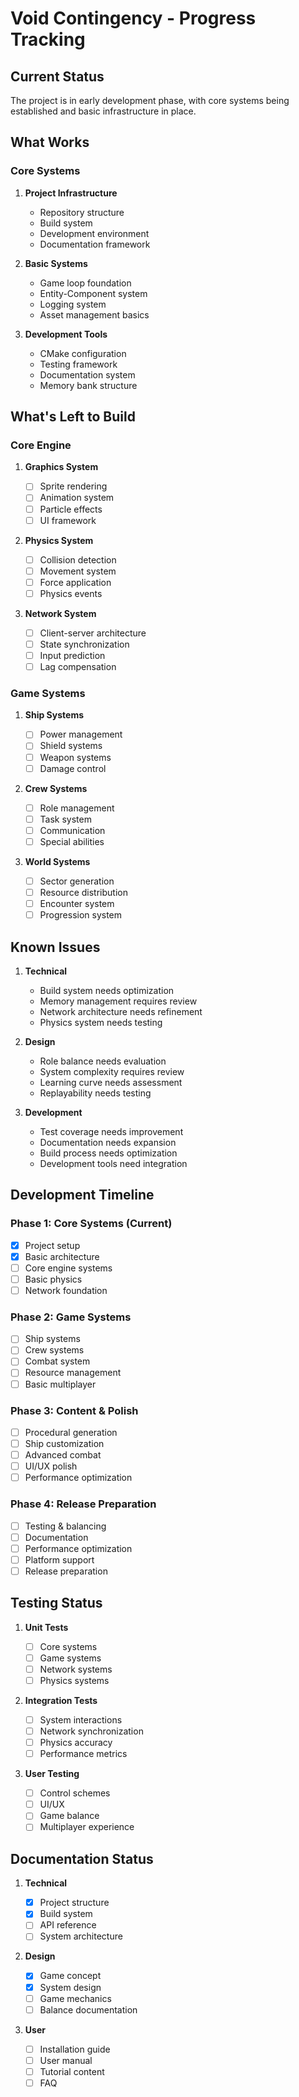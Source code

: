# Void Contingency - Progress Tracking

## Current Status

The project is in early development phase, with core systems being established and basic infrastructure in place.

## What Works

### Core Systems

1. **Project Infrastructure**

   - Repository structure
   - Build system
   - Development environment
   - Documentation framework

2. **Basic Systems**

   - Game loop foundation
   - Entity-Component system
   - Logging system
   - Asset management basics

3. **Development Tools**
   - CMake configuration
   - Testing framework
   - Documentation system
   - Memory bank structure

## What's Left to Build

### Core Engine

1. **Graphics System**

   - [ ] Sprite rendering
   - [ ] Animation system
   - [ ] Particle effects
   - [ ] UI framework

2. **Physics System**

   - [ ] Collision detection
   - [ ] Movement system
   - [ ] Force application
   - [ ] Physics events

3. **Network System**
   - [ ] Client-server architecture
   - [ ] State synchronization
   - [ ] Input prediction
   - [ ] Lag compensation

### Game Systems

1. **Ship Systems**

   - [ ] Power management
   - [ ] Shield systems
   - [ ] Weapon systems
   - [ ] Damage control

2. **Crew Systems**

   - [ ] Role management
   - [ ] Task system
   - [ ] Communication
   - [ ] Special abilities

3. **World Systems**
   - [ ] Sector generation
   - [ ] Resource distribution
   - [ ] Encounter system
   - [ ] Progression system

## Known Issues

1. **Technical**

   - Build system needs optimization
   - Memory management requires review
   - Network architecture needs refinement
   - Physics system needs testing

2. **Design**

   - Role balance needs evaluation
   - System complexity requires review
   - Learning curve needs assessment
   - Replayability needs testing

3. **Development**
   - Test coverage needs improvement
   - Documentation needs expansion
   - Build process needs optimization
   - Development tools need integration

## Development Timeline

### Phase 1: Core Systems (Current)

- [x] Project setup
- [x] Basic architecture
- [ ] Core engine systems
- [ ] Basic physics
- [ ] Network foundation

### Phase 2: Game Systems

- [ ] Ship systems
- [ ] Crew systems
- [ ] Combat system
- [ ] Resource management
- [ ] Basic multiplayer

### Phase 3: Content & Polish

- [ ] Procedural generation
- [ ] Ship customization
- [ ] Advanced combat
- [ ] UI/UX polish
- [ ] Performance optimization

### Phase 4: Release Preparation

- [ ] Testing & balancing
- [ ] Documentation
- [ ] Performance optimization
- [ ] Platform support
- [ ] Release preparation

## Testing Status

1. **Unit Tests**

   - [ ] Core systems
   - [ ] Game systems
   - [ ] Network systems
   - [ ] Physics systems

2. **Integration Tests**

   - [ ] System interactions
   - [ ] Network synchronization
   - [ ] Physics accuracy
   - [ ] Performance metrics

3. **User Testing**
   - [ ] Control schemes
   - [ ] UI/UX
   - [ ] Game balance
   - [ ] Multiplayer experience

## Documentation Status

1. **Technical**

   - [x] Project structure
   - [x] Build system
   - [ ] API reference
   - [ ] System architecture

2. **Design**

   - [x] Game concept
   - [x] System design
   - [ ] Game mechanics
   - [ ] Balance documentation

3. **User**
   - [ ] Installation guide
   - [ ] User manual
   - [ ] Tutorial content
   - [ ] FAQ
